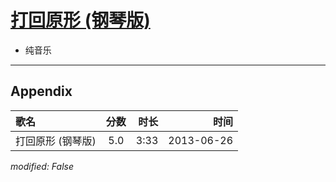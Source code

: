 # [打回原形 (钢琴版)](https://music.163.com/song?id=26608862)

* 纯音乐


---

## Appendix

|歌名|分数|时长|时间|
|:---|:---:|---:|---:|
|打回原形 (钢琴版)|5.0|3:33|2013-06-26

*modified: False*